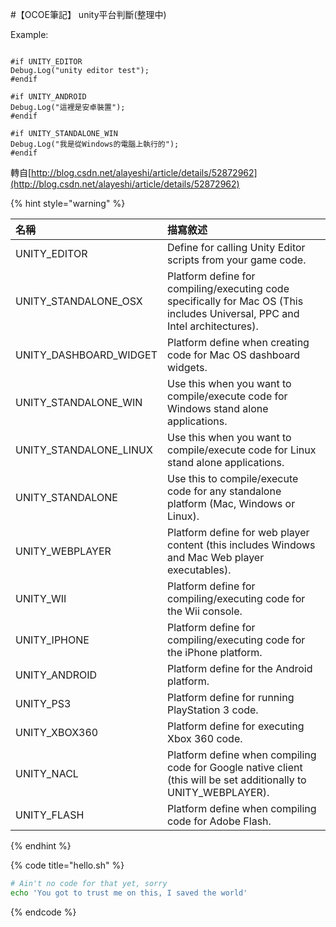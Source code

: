 #【OCOE筆記】 unity平台判斷\(整理中\)

Example:

```

#if UNITY_EDITOR 
Debug.Log("unity editor test");  
#endif  

#if UNITY_ANDROID  
Debug.Log("這裡是安卓裝置");  
#endif  

#if UNITY_STANDALONE_WIN  
Debug.Log("我是從Windows的電腦上執行的");  
#endif  
```

轉自[http://blog.csdn.net/alayeshi/article/details/52872962](http://blog.csdn.net/alayeshi/article/details/52872962)

{% hint style="warning" %}
 

| 名稱 |  描寫敘述 |
| :--- | :--- |
| UNITY\_EDITOR | Define for calling Unity Editor scripts from your game code. |
| UNITY\_STANDALONE\_OSX | Platform define for compiling/executing code specifically for Mac OS \(This includes Universal, PPC and Intel architectures\). |
| UNITY\_DASHBOARD\_WIDGET | Platform define when creating code for Mac OS dashboard widgets. |
| UNITY\_STANDALONE\_WIN | Use this when you want to compile/execute code for Windows stand alone applications. |
| UNITY\_STANDALONE\_LINUX | Use this when you want to compile/execute code for Linux stand alone applications. |
| UNITY\_STANDALONE | Use this to compile/execute code for any standalone platform \(Mac, Windows or Linux\). |
| UNITY\_WEBPLAYER | Platform define for web player content \(this includes Windows and Mac Web player executables\). |
| UNITY\_WII | Platform define for compiling/executing code for the Wii console. |
| UNITY\_IPHONE | Platform define for compiling/executing code for the iPhone platform. |
| UNITY\_ANDROID | Platform define for the Android platform. |
| UNITY\_PS3 | Platform define for running PlayStation 3 code. |
| UNITY\_XBOX360 | Platform define for executing Xbox 360 code. |
| UNITY\_NACL | Platform define when compiling code for Google native client \(this will be set additionally to UNITY\_WEBPLAYER\). |
| UNITY\_FLASH | Platform define when compiling code for Adobe Flash. |
{% endhint %}

{% code title="hello.sh" %}
```bash
# Ain't no code for that yet, sorry
echo 'You got to trust me on this, I saved the world'
```
{% endcode %}



